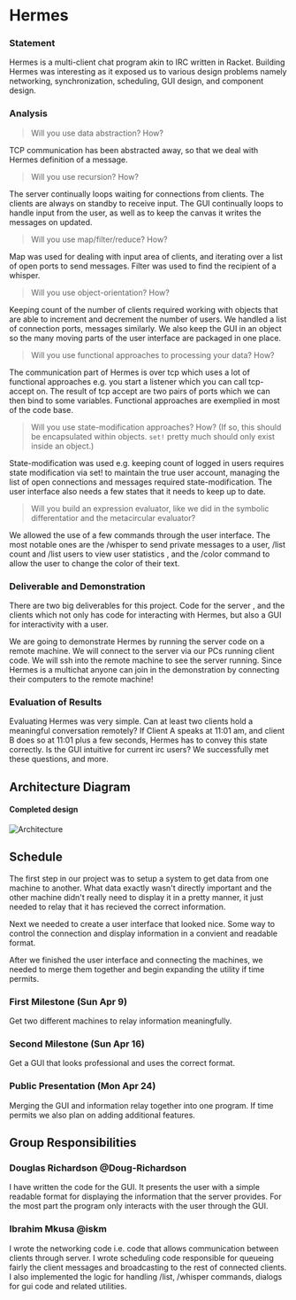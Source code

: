 # Hermes

### Statement
Hermes is a multi-client chat program akin to IRC written in  Racket. Building
Hermes was interesting as it exposed us to various design problems namely networking,
synchronization, scheduling, GUI design, and component design.

### Analysis
> Will you use data abstraction? How?

TCP communication has been abstracted away, so that we deal with Hermes
definition of a message.

> Will you use recursion? How?

The  server continually loops waiting for connections from clients. The clients
are always on standby to receive input.
The GUI continually loops to handle input from the user, 
as well as to keep the canvas it writes the messages on updated.

> Will you use map/filter/reduce? How?

Map was used for dealing with input area of clients, and iterating over a list
of open ports to send messages. Filter was used to find the recipient of
a whisper.

> Will you use object-orientation? How?

Keeping count of the number of clients required working with objects that are able to
increment and decrement the number of users. We handled a list of connection
ports, messages similarly.
We also keep the GUI in an object so the many moving parts of the
user interface are packaged in one place.

> Will you use functional approaches to processing your data? How?

The communication part of Hermes is over tcp which uses a lot of functional
approaches e.g. you start a listener which you can call tcp-accept on.
The result of tcp accept are two pairs of ports which we can then bind to some
variables. Functional approaches are exemplied in most of the code base.

> Will you use state-modification approaches? How? (If so, this should be encapsulated within objects. `set!` pretty much should only exist inside an object.)

State-modification was used e.g. keeping count of logged in users requires
state modification via set! to maintain the true user account, managing the list
of open connections and messages required state-modification.
The user interface also needs a few states that it needs to keep up to date.

> Will you build an expression evaluator, like we did in the symbolic differentatior and the metacircular evaluator?

We allowed the use of a few commands through the user interface. The most notable ones
are the /whisper to send private messages to a user, /list count and /list users
to  view user statistics , and the /color command to allow
the user to change the color of their text.

### Deliverable and Demonstration
There are two big deliverables for this project. Code for the server
, and the clients which not only has code for interacting with Hermes,
but also a GUI for interactivity with a user. 

We are going to  demonstrate Hermes by running the server code on a remote machine.
We will connect to the server via our PCs running client code. We will ssh into
the remote machine to see the server running. Since Hermes is a multichat anyone
can join in the demonstration by connecting their computers to the remote
machine!



### Evaluation of Results
Evaluating Hermes  was very simple. Can at least two clients hold a meaningful
conversation remotely? If Client A speaks at 11:01 am, and client B does so at
11:01 plus a few seconds, Hermes has to convey  this state correctly. Is the GUI
intuitive for current irc users?  We successfully met these questions, and more.


## Architecture Diagram

#### Completed design
![Architecture](https://github.com/oplS17projects/Hermes/blob/master/ext/arch_diagram.png)


## Schedule
The first step in our project was to setup a system to get data from one machine to another. What data exactly wasn't directly important and the other machine didn't really need to display it in a pretty manner, it just needed to relay that it has recieved the correct information.

Next we needed to create a user interface that looked nice. Some way to control the connection and display information in a convient and readable format.

After we finished the user interface and connecting the machines, we needed to merge them together and begin expanding the utility if time permits.

### First Milestone (Sun Apr 9)
Get two different machines to relay information meaningfully.

### Second Milestone (Sun Apr 16)
Get a GUI that looks professional and uses the correct format.

### Public Presentation (Mon Apr 24)
Merging the GUI and information relay together into one program. If time permits we also plan on adding additional features.

## Group Responsibilities

### Douglas Richardson @Doug-Richardson
I have written the code for the GUI. 
It presents the user with a simple readable format for displaying the information
that the server provides. For the most part the program only interacts with the user
through the GUI.

### Ibrahim Mkusa @iskm
I wrote the networking code i.e. code that allows communication between
clients through server. I wrote scheduling code responsible for queueing
fairly the client messages and broadcasting to the rest of connected
clients. I also implemented the logic for handling /list, /whisper commands,
dialogs for gui code and related utilities.
